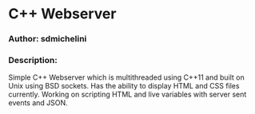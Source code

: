 <h1>C++ Webserver</h1>

<h3><b>Author: </b> sdmichelini</h3>

<h3><b>Description: </b></h3>

Simple C++ Webserver which is multithreaded using C++11 and built on Unix using BSD sockets. Has the ability to display HTML and 
CSS files currently. Working on scripting HTML and live variables with server sent events and JSON.
